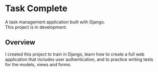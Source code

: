 # Task Complete
A task management application built with Django.  
This project is in development.

## Overview
I created this project to train in Django, learn how to create a full web application that includes user authentication, and to practice writing tests for the models, views and forms.
